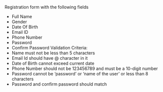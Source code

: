 Registration form with the following fields
- Full Name
- Gender
- Date Of Birth
- Email ID
- Phone Number
- Password
- Confirm Password
Validation Criteria:
- Name must not be less than 5 characters
- Email Id should have @ character in it
- Date of Birth cannot exceed current date
- Phone Number should not be 123456789 and must be a 10-digit number
- Password cannot be ‘password’ or ‘name of the user’ or less than 8 characters
- Password and confirm password should match
  
